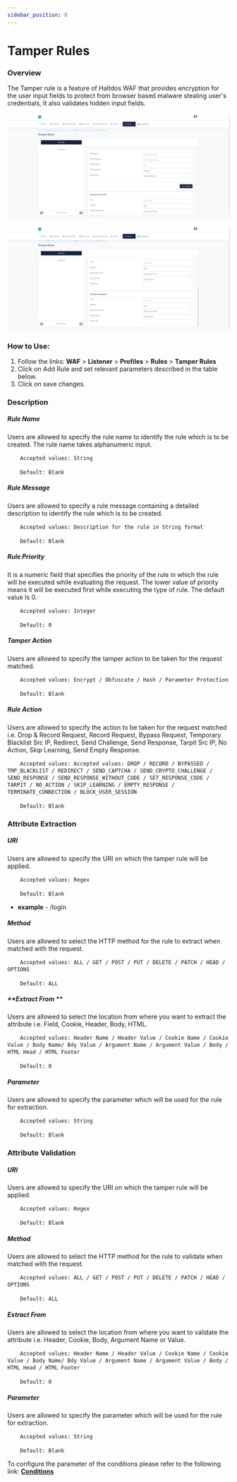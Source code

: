 ```yaml
---
sidebar_position: 8
---
```


# Tamper Rules
   

### Overview
   
The Tamper rule is a feature of Haltdos WAF that provides encryption for the user input fields to protect from browser based malware stealing user's credentials, It also validates hidden input fields.
   
![Tamper Rule](/img/waf/v8/docs/tamperRule1.png)
   
![Tamper Rule](/img/waf/v8/docs/tamperRule2.png)
    
### How to Use:
1. Follow the links: **WAF** > **Listener** >  **Profiles** > **Rules** > **Tamper Rules**
2. Click on Add Rule and set relevant parameters described in the table below.
3. Click on save changes.

### Description 

##### **Rule Name**
Users are allowed to specify the rule name to identify the rule which is to be created. The rule name takes alphanumeric input.

```
    Accepted values: String

    Default: Blank  
```


##### **Rule Message**
Users are allowed to specify a rule message containing a detailed description to identify the rule which is to be created.

```
    Accepted values: Description for the rule in String format

    Default: Blank  
```


##### **Rule Priority**
It is a numeric field that specifies the priority of the rule in which the rule will be executed while evaluating the request. The lower value of priority means it will be executed first while executing the type of rule. The default value Is 0.

```
    Accepted values: Integer

    Default: 0  
```


##### **Tamper Action**
Users are allowed to specify the tamper action to be taken for the request matched.

```
    Accepted values: Encrypt / Obfuscate / Hash / Parameter Protection

    Default: Blank 
```


##### **Rule Action**
Users are allowed to specify the action to be taken for the request matched i.e. Drop & Record Request, Record Request, Bypass Request, Temporary Blacklist Src IP, Redirect, Send Challenge, Send Response, Tarpit Src IP, No Action, Skip Learning, Send Empty Response.

```
    Accepted values: Accepted values: DROP / RECORD / BYPASSED / TMP_BLACKLIST / REDIRECT / SEND_CAPTCHA / SEND_CRYPTO_CHALLENGE / SEND_RESPONSE / SEND_RESPONSE_WITHOUT_CODE / SET_RESPONSE_CODE / TARPIT / NO_ACTION / SKIP_LEARNING / EMPTY_RESPONSE / TERMINATE_CONNECTION / BLOCK_USER_SESSION

    Default: Blank  
```


### Attribute Extraction

##### **URI**
Users are allowed to specify the URI on which the tamper rule will be applied.

```
    Accepted values: Regex

    Default: Blank  
```


- **example** - /login

##### **Method**
Users are allowed to select the HTTP method for the rule to extract when matched with the request.

```
    Accepted values: ALL / GET / POST / PUT / DELETE / PATCH / HEAD / OPTIONS

    Default: ALL  
```


##### **Extract From **
Users are allowed to select the location from where you want to extract the attribute i.e. Field, Cookie, Header, Body, HTML.

```
    Accepted values: Header Name / Header Value / Cookie Name / Cookie Value / Body Name/ Bdy Value / Argument Name / Argument Value / Body / HTML Head / HTML Footer

    Default: 0  
```


##### **Parameter**
Users are allowed to specify the parameter which will be used for the rule for extraction.

```
    Accepted values: String

    Default: Blank  
```


### **Attribute Validation**

##### **URI**
Users are allowed to specify the URI on which the tamper rule will be applied.

```
    Accepted values: Regex

    Default: Blank  
```


##### **Method**
Users are allowed to select the HTTP method for the rule to validate when matched with the request.

```
    Accepted values: ALL / GET / POST / PUT / DELETE / PATCH / HEAD / OPTIONS

    Default: ALL  
```


##### **Extract From**
Users are allowed to select the location from where you want to validate the attribute i.e. Header, Cookie, Body, Argument Name or Value.

```
    Accepted values: Header Name / Header Value / Cookie Name / Cookie Value / Body Name/ Bdy Value / Argument Name / Argument Value / Body / HTML Head / HTML Footer

    Default: 0  
```


##### **Parameter**

Users are allowed to specify the parameter which will be used for the rule for extraction.

```
    Accepted values: String

    Default: Blank
```

To configure the parameter of the conditions please refer to the following link: [**Conditions**](/cloud/waf/listener/profiles/rules/ruleCond)



